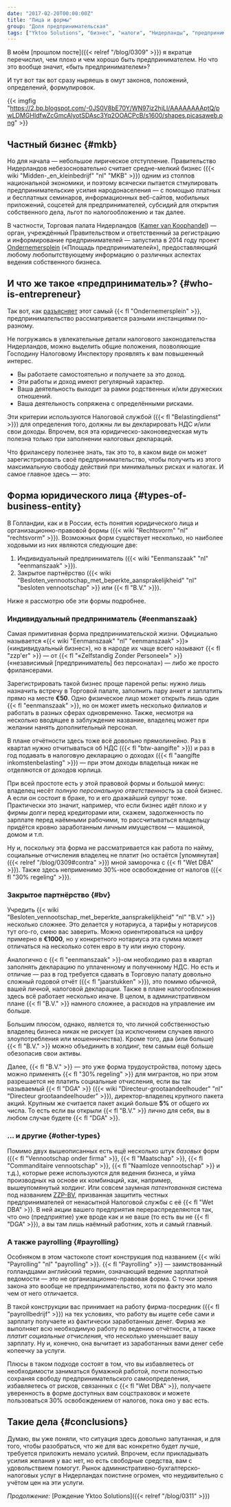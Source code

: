 ```yaml
---
date: "2017-02-20T00:00:00Z"
title: "Лица и формы"
group: "Доля предпринимательская"
tags: ["Yktoo Solutions", "бизнес", "налоги", "Нидерланды", "предпринимательство", "работа", "фриланс"]
---
```


В моём [прошлом посте]({{< relref "/blog/0309" >}}) я вкратце перечислил, чем плохо и чем хорошо быть предпринимателем. Но что это вообще значит, «быть предпринимателем»?

И тут вот так вот сразу ныряешь в омут законов, положений, определений, формулировок.

<!--more-->

{{< imgfig "https://2.bp.blogspot.com/-0JS0V8bE70Y/WN97iz2hjLI/AAAAAAAAptQ/pwLDMGHIdfwZcGmcAlyotSDAsc3Yq2OOACPcB/s1600/shapes.picasaweb.png" >}}

## Частный бизнес {#mkb}

Но для начала — небольшое лирическое отступление. Правительство Нидерландов небезосновательно считает средне-мелкий бизнес ({{< wiki "Midden-_en_kleinbedrijf" "nl" "MKB" >}}) одним из столпов национальной экономики, и поэтому всячески пытается стмулировать предпринимательские усилия народонаселения — с помощью платных и бесплатных семинаров, информационных веб-сайтов, мобильных приложений, соцсетей для предпринимателей, субсидий для открытия собственного дела, льгот по налогообложению и так далее.

В частности, Торговая палата Нидерландов ([Kamer van Koophandel](https://www.kvk.nl/)) — орган, учреждённый Правительством и ответственный за регистрацию и информирование предпринимателей — запустила в 2014 году проект [Ondernemersplein](http://www.ondernemersplein.nl/) («Площадь предпринимателей»), предоставляющий любому любопытствующему информацию о различных аспектах ведения собственного бизнеса.

## И что же такое «предприниматель»? {#who-is-entrepreneur}

Так вот, как [разъясняет](http://www.ondernemersplein.nl/ondernemen/bedrijf-starten/situatie-ik-wil-weten-of-ik-ondernemer-ben/) этот самый {{< fl "Ondernemersplein" >}}, предпринимательство рассматривается разными инстанциями по-разному.

Не погружаясь в увлекательные детали налогового законодательства Нидерландов, можно выделить общие положения, позволяющие Господину Налоговому Инспектору проявлять к вам повышенный интерес.

* Вы работаете самостоятельно и получаете за это доход.
* Эти работы и доход имеют регулярный характер.
* Ваша деятельность выходит за рамки родственных и/или дружеских отношений.
* Ваша деятельность сопряжена с определёнными рисками.

Эти критерии используются Налоговой службой ({{< fl "Belastingdienst" >}}) для определения того, должны ли вы декларировать НДС и/или свои доходы. Впрочем, вся эта юридическо-законоведческая муть полезна только при заполнении налоговых деклараций.

Что фрилансеру полезнее знать, так это то, в каком виде он может зарегистрировать своё предпринимательство, чтобы получить из этого максимальную свободу действий при минимальных рисках и налогах. И самое главное здесь — это:

## Форма юридического лица {#types-of-business-entity}

В Голландии, как и в России, есть понятия юридического лица и организационно-правовой формы ({{< wiki "Rechtsvorm" "nl" "rechtsvorm" >}}). Возможных форм существует несколько, но наиболее ходовыми из них являются следующие две:

1. Индивидуальный предприниматель ({{< wiki "Eenmanszaak" "nl" "eenmanszaak" >}}).
2. Закрытое партнёрство ({{< wiki "Besloten_vennootschap_met_beperkte_aansprakelijkheid" "nl" "besloten vennootschap" >}} или {{< fl "B.V." >}}).

Ниже я рассмотрю обе эти формы подробнее.

### Индивидуальный предприниматель {#eenmanszaak}

Самая примитивная форма предпринимательской жизни. Официально называется «{{< wiki "Eenmanszaak" "nl" "eenmanszaak" >}}» («индивидуальный бизнес»), но в народе их чаще всего называют {{< fl "zzp'er" >}} — от {{< fl "«Zelfstandig Zonder Personeel»" >}} («независимый [предприниматель] без персонала») — либо же просто фрилансерами.

Зарегистрировать такой бизнес проще пареной репы: нужно лишь назначить встречу в Торговой палате, заполнить пару анкет и заплатить прямо на месте **€50**. Одно физическое лицо может открыть лишь один {{< fl "eenmanszaak" >}}, но он может иметь несколько филиалов и работать в разных сферах одновременно. Также, несмотря на несколько вводящее в заблуждение название, владелец может при желании нанять дополнительный персонал.

В плане отчётности здесь тоже всё довольно прямолинейно. Раз в квартал нужно отчитываться об НДС ({{< fl "btw-aangifte" >}}) и раз в год подавать в налоговую декларацию о доходах ({{< fl "aangifte inkomstenbelasting" >}}) — при этом доходы владельца никак не отделяются от доходов юрлица.

При всей простоте есть у этой правовой формы и большой минус: владелец несёт *полную персональную ответственность* за свой бизнес. А если он состоит в браке, то и его дражайший супруг тоже. Практически это значит, например, что если бизнес идёт плохо и у фирмы долги перед кредиторами или, скажем, задолженность по зарплате перед наёмными рабочими, то рассчитываться владельцу придётся кровно заработанным *личным* имуществом — машиной, домом и т.п.

Ну и, поскольку эта форма не рассматривается как работа по найму, социальные отчисления владелец не платит (но остаётся [упомянутая]({{< relref "/blog/0309#contra" >}}) мной заморочка с {{< fl "Wet DBA" >}}). Также здесь неприменимо 30%-ное освобождение от налогов ({{< fl "30% regeling" >}}).

### Закрытое партнёрство {#bv}

Учредить {{< wiki "Besloten_vennootschap_met_beperkte_aansprakelijkheid" "nl" "B.V." >}} несколько сложнее. Это делается у нотариуса, а тарифы у нотариусов тут ого-го, смею вас заверить. Можно ориентироваться на цифру примерно в **€1000**, но у конкретного нотариуса эта сумма может отличаться на несколько сотен евро в ту или иную сторону.

Аналогично с {{< fl "eenmanszaak" >}}-ом необходимо раз в квартал заполнять декларацию по уплаченному и полученному НДС. Но есть и отличие — раз в год требуется сдавать в Торговую палату довольно сложный годовой отчёт ({{< fl "jaarstukken" >}}), это помимо обычной, вашей личной, налоговой декларации. Также в плане налогообложения здесь всё работает несколько иначе. В целом, в административном плане {{< fl "B.V." >}} намного сложнее, а расходов на управление им больше.

Большим плюсом, однако, является то, что личной собственностью владелец бизнеса никак не рискует (за исключением случаев явного злоупотребления или мошенничества). Кроме того, два (или больше) {{< fl "B.V." >}} можно объединить в холдинг, тем самым ещё больше обезопасив свои активы.

Далее, {{< fl "B.V." >}} — это уже форма трудоустройства, потому здесь можно применять {{< fl "30% regeling" >}} для мигрантов, но при этом разрешается не платить социальные отчисления, если вы так называемый {{< fl "DGA" >}} ({{< wiki "Directeur-grootaandeelhouder" "nl" "Directeur grootaandeelhouder" >}}), директор-владелец крупного пакета акций. Крупным же считается пакет акций больше **5%** от общего их числа. То есть если вы открыли {{< fl "B.V." >}} лично для себя, вы в любом случае будете {{< fl "DGA" >}}.

### … и другие {#other-types}

Помимо двух вышеописанных есть ещё несколько штук *базовых* форм ({{< fl "Vennootschap onder firma" >}}, {{< fl "Maatschap" >}}, {{< fl "Commanditaire vennootschap" >}}, {{< fl "Naamloze vennootschap" >}} и т.д.), которые реже используются для ведения бизнеса, и уйма производных на основе их комбинаций, как, например, вышеупомянутый холдинг. Или совсем заумная *патентованная* система под названием [ZZP-BV](http://zzp-bv.nu/), призванная защитить честных предпринимателей от ненасытной Налоговой службы с её {{< fl "Wet DBA" >}}. В ней акции вашего предприятия перераспределяются так, что оно (предприятие) уже вроде как и не ваше (то есть вы не {{< fl "DGA" >}}), а вы там лишь наёмный работник, хоть и самый главный.

### А также payrolling {#payrolling}

Особняком в этом частоколе стоит конструкция под названием {{< wiki "Payrolling" "nl" "payrolling" >}}. {{< fl "Payrolling" >}} — заимствованный голландцами английский термин, означающий ведение зарплатной ведомости — это не организационно-правовая форма. С точки зрения закона это вообще не предпринимательство, хотя по факту это мало чем от него отличается.

В такой конструкции вас принимает на работу фирма-посредник ({{< fl "payrollbedrijf" >}}) на тех условиях, что работу вы ищете себе сами и зарплату получаете из фактически заработанных денег. Фирма же выполняет всю необходимую работу по ведению отчётности, а также *платит социальные отчисления*, что несколько уменьшает вашу зарплату. Ну и, конечно, она вычитает из заработанных вами денег себе копеечку за услуги.

Плюсы в таком подходе состоят в том, что вы избавляетесь от необходимости заниматься бумажной работой, почти полностью сохраняя свободу предпринимательского самоопределения, избавляетесь от рисков, связанных с {{< fl "Wet DBA" >}}, получаете уверенность в форме доступных вам соцстраховок и можете пользоваться 30% освобождением от налогов, пока оно у вас есть.

## Такие дела {#conclusions}

Думаю, вы уже поняли, что ситуация здесь довольно запутанная, и для того, чтобы разобраться, что же для вас конкретно будет лучше, требуется приложить немало усилий. Впрочем, если прикладывать усилия желания у вас нет, но есть свободные средства, вам с удовольствием помогут. Рынок административно-бухгалтерско-налоговых услуг в Нидерландах поистине огромен, что неудивительно с учётом цен на эти услуги.

*Продолжение:* [Рождение Yktoo Solutions]({{< relref "/blog/0311" >}})
